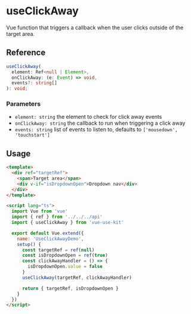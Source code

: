 # useClickAway

Vue function that triggers a callback when the user clicks outside of the target area.

## Reference

```typescript
useClickAway(
  element: Ref<null | Element>,
  onClickAway: (e: Event) => void,
  events?: string[]
): void;
```

### Parameters

- `element: string` the element to check for click away events
- `onClickAway: string` the callback to run when triggering a click away
- `events: string` list of events to listen to, defaults to `['mousedown', 'touchstart']`

## Usage

```html
<template>
  <div ref="targetRef">
    <span>Target area</span>
    <div v-if="isDropdownOpen">Dropdown nav</div>
  </div>
</template>

<script lang="ts">
  import Vue from 'vue'
  import { ref } from '../../../api'
  import { useClickAway } from 'vue-use-kit'

  export default Vue.extend({
    name: 'UseClickAwayDemo',
    setup() {
      const targetRef = ref(null)
      const isDropdownOpen = ref(true)
      const clickAwayHandler = () => {
        isDropdownOpen.value = false
      }
      useClickAway(targetRef, clickAwayHandler)

      return { targetRef, isDropdownOpen }
    }
  })
</script>
```
